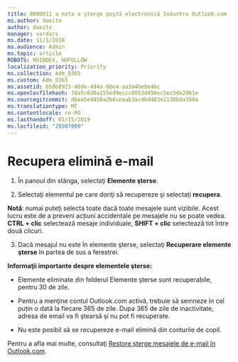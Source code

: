```yaml
---
title: 8000011 a nota a şterge poştă electronică înăuntru Outlook.com
ms.author: daeite
author: daeite
manager: serdars
ms.date: 11/1/2018
ms.audience: Admin
ms.topic: article
ROBOTS: NOINDEX, NOFOLLOW
localization_priority: Priority
ms.collection: Adm_O365
ms.custom: Adm_O365
ms.assetid: 650b8923-48de-494a-88e4-aa3a4be8e4bc
ms.openlocfilehash: 7da5c6d0a155ed9eccc8053d490ec5ec5de2861e
ms.sourcegitcommit: d6ea5e9458a2b8ceaab3ac4bd483e1130b9a398a
ms.translationtype: MT
ms.contentlocale: ro-RO
ms.lasthandoff: 01/15/2019
ms.locfileid: "28307000"
---
```

# <a name="recover-deleted-email"></a>Recupera elimină e-mail

1. În panoul din stânga, selectaţi **Elemente şterse**. 
    
2. Selectaţi elementul pe care doriţi să recupereze şi selectaţi **recupera**. 
  
 **Notă**: numai puteţi selecta toate dacă toate mesajele sunt vizibile. Acest lucru este de a preveni acțiuni accidentale pe mesajele nu se poate vedea. **CTRL + clic** selectează mesaje individuale, **SHIFT + clic** selectează tot între două clicuri. 
    
3. Dacă mesajul nu este în elemente şterse, selectaţi **Recuperare elemente şterse** în partea de sus a ferestrei. 
    
 **Informaţii importante despre elementele şterse:**
  
- Elemente eliminate din folderul Elemente şterse sunt recuperabile, pentru 30 de zile.
    
- Pentru a menţine contul Outlook.com activă, trebuie să semneze în cel puțin o dată la fiecare 365 de zile. Dupa 365 de zile de inactivitate, adresa de email va fi ştearsă şi nu pot fi recuperate.
    
- Nu este posibil să se recupereze e-mail elimină din conturile de copil.
    
Pentru a afla mai multe, consultaţi [Restore şterge mesajele de e-mail în Outlook.com](https://go.microsoft.com/fwlink/p/?linkid=873117).
  

